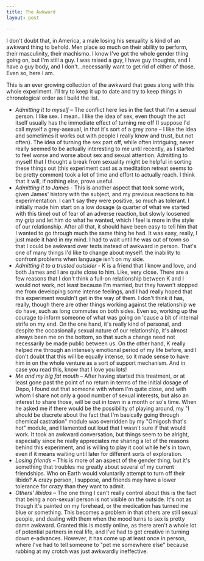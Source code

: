 ```yaml
---
title: The Awkward
layout: post

---
```


I don't doubt that, in America, a male losing his sexuality is kind of an awkward thing to behold.  Men place so much on their ability to perform, their masculinity, their machismo.  I know I've got the whole gender thing going on, but I'm still a guy.  I was raised a guy, I have guy thoughts, and I have a guy body, and I don't...necessarily want to get rid of either of those.  Even so, here I am.

This is an ever growing collection of the awkward that goes along with this whole experiment.  I'll try to keep it up to date  and try to keep things in chronological order as I build the list.

- *Admitting it to myself* – The conflict here lies in the fact that I'm a sexual person.  I like sex.  I mean.. I like the idea of sex, even though the act itself usually has the immediate effect of turning me off (I suppose I'd call myself a grey-asexual, in that it's sort of a grey zone – I like the idea and sometimes it works out with people I really know and trust, but not often).  The idea of turning the sex part off, while often intriguing, never really seemed to be actually interesting to me until recently, as I started to feel worse and worse about sex and sexual attention.  Admitting to myself that I thought a break from sexuality might be helpful in sorting these things out (this experiment cast as a meditation retreat seems to be pretty common) took a lot of time and effort to actually reach.  I think that it will, if nothing else, prove useful.
- *Admitting it to James* - This is another aspect that took some work, given James' history with the subject, and my previous reactions to his experimentation.  I can't say they were positive, so much as tolerant.  I initially made him start on a low dosage (a quarter of what we started with this time) out of fear of an adverse reaction, but slowly loosened my grip and let him do what he wanted, which I feel is more in the style of our relationship.  After all that, it should have been easy to tell him that I wanted to go through much the same thing he had.  It was easy, really, I just made it hard in my mind.  I had to wait until he was out of town so that I could be awkward over texts instead of awkward in person.  That's one of many things I'd like to change about myself: the inability to confront problems when language isn't on my side.
- *Admitting it to a trusted outsider* - K is a friend that I know and love, and both James and I are quite close to him.  Like, very close.  There are a few reasons that I don't think a full-on relationship between K and I would not work, not least because I'm married, but they haven't stopped me from developing some intense feelings, and I had really hoped that this experiment wouldn't get in the way of them.  I don't think it has, really, though there are other things working against the relationship we do have, such as long commutes on both sides.  Even so, working up the courage to inform someone of what was going on 'cause a bit of internal strife on my end.  On the one hand, it's really kind of personal, and despite the occasionally sexual nature of our relationship, it's almost always been me on the bottom, so that such a change need not necessarily be made public between us.  On the other hand, K really helped me through an intensely emotional period of my life before, and I don't doubt that this will be equally intense, so it made sense to have him in on the whole venture as a sort of support mechanism.  And in case you read this, know that I love you lots!
- *Me and my big fat mouth* – After having started this treatment, or at least gone past the point of no return in terms of the initial dosage of Depo, I found out that someone with whom I'm quite close, and with whom I share not only a good number of sexual interests, but also an interest to share those, will be out in town in a month or so's time.  When he asked me if there would be the possibility of playing around, my "I should be discrete about the fact that I'm basically going through chemical castration" module was overridden by my "Omigosh that's hot" module, and I lamented out loud that I wasn't sure if that would work.  It took an awkward conversation, but things seem to be alright, especially since he really appreciates me sharing a lot of the reasons behind this experiment, and is willing to play it cool while he's in town, even if it means waiting until later for different sorts of exploration.
- *Losing friends* – This is more of an aspect of the gender thing, but it's something that troubles me greatly about several of my current friendships.  Who on Earth would voluntarily attempt to turn off their libido? A crazy person, I suppose, and friends may have a lower tolerance for crazy than they want to admit.
- *Others' libidos* – The one thing I can't really control about this is the fact that being a non-sexual person is not visible on the outside.  It's not as though it's painted on my forehead, or the medication has turned me blue or something.  This becomes a problem in that others are still sexual people, and dealing with them when the mood turns to sex is pretty damn awkward.  Granted this is mostly online, as there aren't a whole lot of potential partners in real life, and I've had to get creative in turning down e-advances.  However, it has come up at least once in person, where I've had to tell someone to "pet me somewhere else" because rubbing at my crotch was just awkwardly ineffective.
